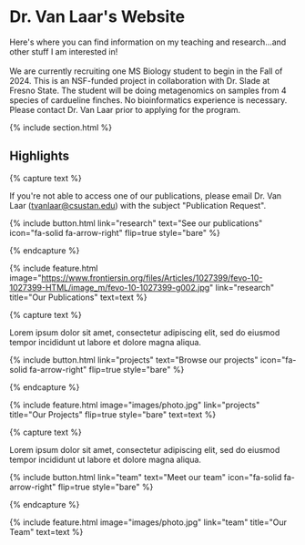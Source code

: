 ---
---

# Dr. Van Laar's Website

Here's where you can find information on my teaching and research...and other stuff I am interested in!
<br>
<br>
We are currently recruiting one MS Biology student to begin in the Fall of 2024. This is an NSF-funded project in collaboration with Dr. Slade at Fresno State. The student will be doing metagenomics on samples from 4 species of cardueline finches. No bioinformatics experience is necessary. Please contact Dr. Van Laar prior to applying for the program.

{% include section.html %}

## Highlights

{% capture text %}

If you're not able to access one of our publications, please email Dr. Van Laar (tvanlaar@csustan.edu) with the subject "Publication Request".

{%
  include button.html
  link="research"
  text="See our publications"
  icon="fa-solid fa-arrow-right"
  flip=true
  style="bare"
%}

{% endcapture %}

{%
  include feature.html
  image="https://www.frontiersin.org/files/Articles/1027399/fevo-10-1027399-HTML/image_m/fevo-10-1027399-g002.jpg"
  link="research"
  title="Our Publications"
  text=text
%}

{% capture text %}

Lorem ipsum dolor sit amet, consectetur adipiscing elit, sed do eiusmod tempor incididunt ut labore et dolore magna aliqua.

{%
  include button.html
  link="projects"
  text="Browse our projects"
  icon="fa-solid fa-arrow-right"
  flip=true
  style="bare"
%}

{% endcapture %}

{%
  include feature.html
  image="images/photo.jpg"
  link="projects"
  title="Our Projects"
  flip=true
  style="bare"
  text=text
%}

{% capture text %}

Lorem ipsum dolor sit amet, consectetur adipiscing elit, sed do eiusmod tempor incididunt ut labore et dolore magna aliqua.

{%
  include button.html
  link="team"
  text="Meet our team"
  icon="fa-solid fa-arrow-right"
  flip=true
  style="bare"
%}

{% endcapture %}

{%
  include feature.html
  image="images/photo.jpg"
  link="team"
  title="Our Team"
  text=text
%}
